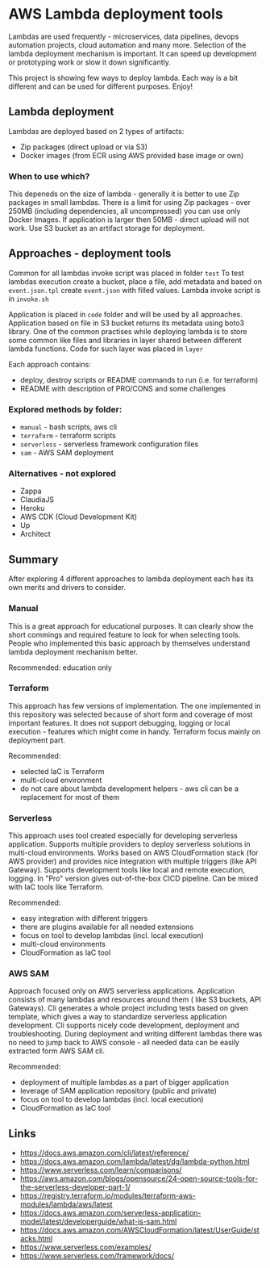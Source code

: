 # AWS Lambda deployment tools

Lambdas are used frequently - microservices, data pipelines, devops automation projects, cloud automation and many more.
Selection of the lambda deployment mechanism is important. It can speed up development or prototyping work or slow it
down significantly.

This project is showing few ways to deploy lambda. Each way is a bit different and can be used for different purposes.
Enjoy!

## Lambda deployment

Lambdas are deployed based on 2 types of artifacts:

- Zip packages (direct upload or via S3)
- Docker images (from ECR using AWS provided base image or own)

### When to use which?

This depeneds on the size of lambda - generally it is better to use Zip packages in small lambdas. There is a limit for
using Zip packages - over 250MB (including dependencies, all uncompressed) you can use only Docker Images. If
application is larger then 50MB - direct upload will not work. Use S3 bucket as an artifact storage for deployment.

## Approaches - deployment tools

Common for all lambdas invoke script was placed in folder `test`
To test lambdas execution create a bucket, place a file, add metadata and based on `event.json.tpl` create `event.json`
with filled values. Lambda invoke script is in `invoke.sh`

Application is placed in `code` folder and will be used by all approaches. Application based on file in S3 bucket
returns its metadata using boto3 library. One of the common practises while deploying lambda is to store some common
like files and libraries in layer shared between different lambda functions. Code for such layer was placed in `layer`

Each approach contains:

- deploy, destroy scripts or README commands to run (i.e. for terraform)
- README with description of PRO/CONS and some challenges

### Explored methods by folder:

- `manual` - bash scripts, aws cli
- `terraform` - terraform scripts
- `serverless` - serverless framework configuration files
- `sam` - AWS SAM deployment

### Alternatives - not explored

- Zappa
- ClaudiaJS
- Heroku
- AWS CDK (Cloud Development Kit)
- Up
- Architect

## Summary

After exploring 4 different approaches to lambda deployment each has its own merits and drivers to consider.

### Manual

This is a great approach for educational purposes. It can clearly show the short commings and required feature to look
for when selecting tools. People who implemented this basic approach by themselves understand lambda deployment
mechanism better.

Recommended: education only

### Terraform

This approach has few versions of implementation. The one implemented in this repository was selected because of short
form and coverage of most important features. It does not support debugging, logging or local execution - features which
might come in handy. Terraform focus mainly on deployment part.

Recommended:

- selected IaC is Terraform
- multi-cloud environment
- do not care about lambda development helpers - aws cli can be a replacement for most of them

### Serverless

This approach uses tool created especially for developing serverless application. Supports multiple providers to deploy
serverless solutions in multi-cloud environments. Works based on AWS CloudFormation stack (for AWS provider) and
provides nice integration with multiple triggers (like API Gateway). Supports development tools like local and remote
execution, logging. In "Pro" version gives out-of-the-box CICD pipeline. Can be mixed with IaC tools like Terraform.

Recommended:

- easy integration with different triggers
- there are plugins available for all needed extensions
- focus on tool to develop lambdas (incl. local execution)
- multi-cloud environments
- CloudFormation as IaC tool

### AWS SAM

Approach focused only on AWS serverless applications. Application consists of many lambdas and resources around them (
like S3 buckets, API Gateways). Cli generates a whole project including tests based on given template, which gives a way
to standardize serverless application development. Cli supports nicely code development, deployment and troubleshooting.
During deployment and writing different lambdas there was no need to jump back to AWS console - all needed data can be
easily extracted form AWS SAM cli.

Recommended:

- deployment of multiple lambdas as a part of bigger application
- leverage of SAM application repository (public and private)
- focus on tool to develop lambdas (incl. local execution)
- CloudFormation as IaC tool

## Links

- https://docs.aws.amazon.com/cli/latest/reference/
- https://docs.aws.amazon.com/lambda/latest/dg/lambda-python.html
- https://www.serverless.com/learn/comparisons/
- https://aws.amazon.com/blogs/opensource/24-open-source-tools-for-the-serverless-developer-part-1/
- https://registry.terraform.io/modules/terraform-aws-modules/lambda/aws/latest
- https://docs.aws.amazon.com/serverless-application-model/latest/developerguide/what-is-sam.html
- https://docs.aws.amazon.com/AWSCloudFormation/latest/UserGuide/stacks.html
- https://www.serverless.com/examples/
- https://www.serverless.com/framework/docs/
